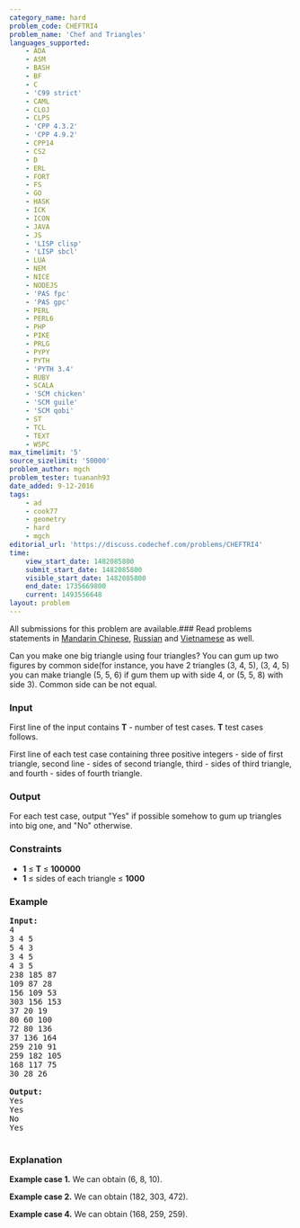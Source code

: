 ```yaml
---
category_name: hard
problem_code: CHEFTRI4
problem_name: 'Chef and Triangles'
languages_supported:
    - ADA
    - ASM
    - BASH
    - BF
    - C
    - 'C99 strict'
    - CAML
    - CLOJ
    - CLPS
    - 'CPP 4.3.2'
    - 'CPP 4.9.2'
    - CPP14
    - CS2
    - D
    - ERL
    - FORT
    - FS
    - GO
    - HASK
    - ICK
    - ICON
    - JAVA
    - JS
    - 'LISP clisp'
    - 'LISP sbcl'
    - LUA
    - NEM
    - NICE
    - NODEJS
    - 'PAS fpc'
    - 'PAS gpc'
    - PERL
    - PERL6
    - PHP
    - PIKE
    - PRLG
    - PYPY
    - PYTH
    - 'PYTH 3.4'
    - RUBY
    - SCALA
    - 'SCM chicken'
    - 'SCM guile'
    - 'SCM qobi'
    - ST
    - TCL
    - TEXT
    - WSPC
max_timelimit: '5'
source_sizelimit: '50000'
problem_author: mgch
problem_tester: tuananh93
date_added: 9-12-2016
tags:
    - ad
    - cook77
    - geometry
    - hard
    - mgch
editorial_url: 'https://discuss.codechef.com/problems/CHEFTRI4'
time:
    view_start_date: 1482085800
    submit_start_date: 1482085800
    visible_start_date: 1482085800
    end_date: 1735669800
    current: 1493556648
layout: problem
---
```

All submissions for this problem are available.###  Read problems statements in [Mandarin Chinese](http://www.codechef.com/download/translated/COOK77/mandarin/CHEFTRI4.pdf), [Russian](http://www.codechef.com/download/translated/COOK77/russian/CHEFTRI4.pdf) and [Vietnamese](http://www.codechef.com/download/translated/COOK77/vietnamese/CHEFTRI4.pdf) as well.

Can you make one big triangle using four triangles? You can gum up two figures by common side(for instance, you have 2 triangles (3, 4, 5), (3, 4, 5) you can make triangle (5, 5, 6) if gum them up with side 4, or (5, 5, 8) with side 3). Common side can be not equal.

### Input

First line of the input contains **T** - number of test cases. **T** test cases follows.

First line of each test case containing three positive integers - side of first triangle, second line - sides of second triangle, third - sides of third triangle, and fourth - sides of fourth triangle.

### Output

For each test case, output "Yes" if possible somehow to gum up triangles into big one, and "No" otherwise.

### Constraints

- **1** ≤ **T** ≤ **100000**
- **1** ≤ sides of each triangle ≤ **1000**

### Example

<pre><b>Input:</b>
4
3 4 5
5 4 3
3 4 5
4 3 5
238 185 87
109 87 28
156 109 53
303 156 153
37 20 19
80 60 100
72 80 136
37 136 164
259 210 91  
259 182 105   
168 117 75   
30 28 26

<b>Output:</b>
Yes
Yes
No
Yes

</pre>
### Explanation

**Example case 1.** We can obtain (6, 8, 10).

**Example case 2.** We can obtain (182, 303, 472).

**Example case 4.** We can obtain (168, 259, 259).
